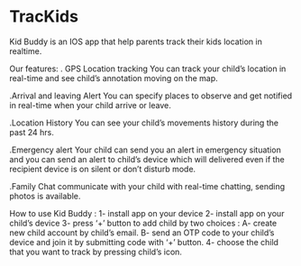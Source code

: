 # TracKids 
Kid Buddy is an IOS app that help parents track their kids location in realtime.

Our features:
. GPS Location tracking 
You can track your child’s location in real-time and see child’s annotation moving on the map.

.Arrival and leaving Alert
You can specify places to observe and get notified in real-time when your child arrive or leave.

.Location History
You can see your child’s movements history during the past 24 hrs.

.Emergency alert
Your child can send you an alert in emergency situation and you can send an alert to child’s device which will delivered even if the recipient device is on silent or don’t disturb mode.

.Family Chat
communicate with your child with real-time chatting, sending photos is available.

How to use Kid Buddy : 
1- install app on your device
2- install app on your child’s device
3- press ‘+’ button to add  child by two choices : 
       A- create new child account by child’s email.
       B- send an OTP code to your child’s device and join it by submitting code with ‘+’ button.
4- choose the child that you want to track by pressing child’s icon.
